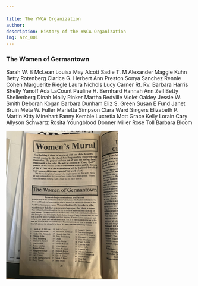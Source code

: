 ```yaml
---

title: The YWCA Organization
author: 
description: History of the YWCA Organization
img: arc_001
---
```

### **The Women of Germantown**

Sarah W. B McLean 
Louisa May Alcott
Sadie T. M Alexander 
Maggie Kuhn 
Betty Rotenberg 
Clarice G. Herbert 
Ann Preston 
Sonya Sanchez 
Rennie Cohen 
Marguerite Riegle 
Laura Nichols 
Lucy Carner 
Rt. Rv. Barbara Harris 
Shelly Yanoff 
Ada LaCount 
Pauline H. Bernhard 
Hannah Ann Zell 
Betty Shellenberg 
Dinah 
Molly Rinker 
Martha Redville 
Violet Oakley 
Jessie W. Smith 
Deborah Kogan 
Barbara Dunham 
Eliz S. Green 
Susan E Fund 
Janet Bruin 
Meta W. Fuller 
Marietta Simpson 
Clara Ward Singers 
Elizabeth P. Martin 
Kitty Minehart 
Fanny Kemble 
Lucretia Mott
Grace Kelly 
Lorain Cary 
Allyson Schwartz
Rosita Youngblood 
Donner Miller 
Rose Toll 
Barbara Bloom


<img src="https://github.com/digbmc/germantown-y/blob/Mural/assets/pics/Listofwomensnames.jpg" Width="300" Height="400">
